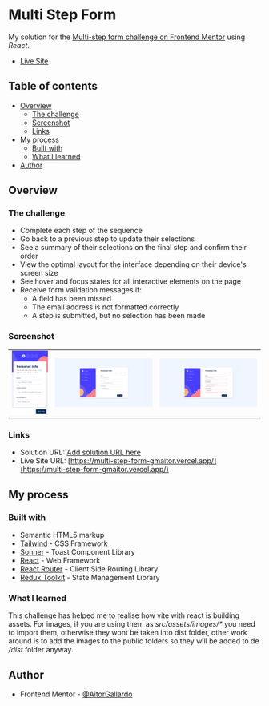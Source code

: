 # Multi Step Form

My solution for the [Multi-step form challenge on Frontend Mentor](https://www.frontendmentor.io/challenges/multistep-form-YVAnSdqQBJ) using _React_.

- [Live Site](https://multi-step-form-gmaitor.vercel.app/)

## Table of contents

- [Overview](#overview)
  - [The challenge](#the-challenge)
  - [Screenshot](#screenshot)
  - [Links](#links)
- [My process](#my-process)
  - [Built with](#built-with)
  - [What I learned](#what-i-learned)
- [Author](#author)

## Overview

### The challenge

- Complete each step of the sequence
- Go back to a previous step to update their selections
- See a summary of their selections on the final step and confirm their order
- View the optimal layout for the interface depending on their device's screen size
- See hover and focus states for all interactive elements on the page
- Receive form validation messages if:
  - A field has been missed
  - The email address is not formatted correctly
  - A step is submitted, but no selection has been made

### Screenshot

<table>
        <tr>
            <td>
                <img src="src/assets/screenshot-mobile.png"
                    alt="Desktop site" width="100%" title="Desktop site"  />
            </td>
		        <td>
                <img src="src/assets/screenshot-full.png"
                    alt="Mobile site" width="100%" title="Mobile site"/>
            </td>
            <td>
                <img src="src/assets/screenshot-full-active.png"
                    alt="Active site" width="100%" title="Active site"/>
            </td>
            </tr>
</table>

### Links

- Solution URL: [Add solution URL here](https://www.frontendmentor.io/solutions/multi-step-form-tailwindreactredux-BK-m2atIAj)
- Live Site URL: [https://multi-step-form-gmaitor.vercel.app/](https://multi-step-form-gmaitor.vercel.app/)

## My process

### Built with

- Semantic HTML5 markup
- [Tailwind](https://tailwindcss.com/) - CSS Framework
- [Sonner](https://sonner.emilkowal.ski/) - Toast Component Library
- [React](https://reactjs.org/) - Web Framework
- [React Router](https://reactrouter.com/en/main) - Client Side Routing Library
- [Redux Toolkit](https://redux-toolkit.js.org/) - State Management Library

### What I learned

This challenge has helped me to realise how vite with react is building assets. For images, if you are using them as _src/assets/images/*_ you need to import them, otherwise they wont be taken into dist folder, other work around is to add the images to the public folders so they will be added to de _/dist_ folder anyway. 

## Author

- Frontend Mentor - [@AitorGallardo](https://www.frontendmentor.io/profile/AitorGallardo)
